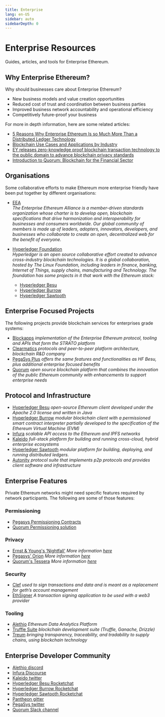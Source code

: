 ```yaml
---
title: Enterprise
lang: en-US
sidebar: auto
sidebarDepth: 0
---
```


# Enterprise Resources

<div class="featured">Guides, articles, and tools for Enterprise Ethereum.</div>

## Why Enterprise Ethereum?
Why should businesses care about Enterprise Ethereum?
- New business models and value creation opportunities
- Reduced cost of trust and coordination between business parties
- Improved business network accountability and operational efficiency
- Competitively future-proof your business

For more in depth information, here are some related articles:

- [5 Reasons Why Enterprise Ethereum Is so Much More Than a Distributed Ledger Technology](https://media.consensys.net/5-reasons-why-enterprise-ethereum-is-so-much-more-than-a-distributed-ledger-technology-c9a89db82cb5)
- [Blockchain Use Cases and Applications by Industry](https://media.consensys.net/enterprise-ethereum-blockchain-use-cases-and-applications-by-industry-3914d1210049)
- [EY releases zero-knowledge proof blockchain transaction technology to the public domain to advance blockchain privacy standards](https://www.ey.com/en_gl/news/2019/04/ey-releases-zero-knowledge-proof-blockchain-transaction-technology-to-the-public-domain-to-advance-blockchain-privacy-standards)
- [Introduction to Quorum: Blockchain for the Financial Sector](https://medium.com/blockchain-at-berkeley/introduction-to-quorum-blockchain-for-the-financial-sector-58813f84e88c)


## Organisations

Some collaborative efforts to make Ethereum more enterprise friendly have been put together by different organisations:

- [EEA](https://entethalliance.org/)  
*The Enterprise Ethereum Alliance is a member-driven standards organization whose charter is to develop open, blockchain specifications that drive harmonization and interoperability for businesses and consumers worldwide. Our global community of members is made up of leaders, adopters, innovators, developers, and businesses who collaborate to create an open, decentralized web for the benefit of everyone.*

- [Hyperledger Foundation](https://hyperledger.org)  
*Hyperledger is an open source collaborative effort created to advance cross-industry blockchain technologies. It is a global collaboration, hosted by The Linux Foundation, including leaders in finance, banking, Internet of Things, supply chains, manufacturing and Technology.*
*The foundation has some projects in it that work with the Ethereum stack:*
    - [Hyperledger Besu](https://www.hyperledger.org/blog/2019/08/29/announcing-hyperledger-besu)
    - [Hyperledger Burrow](https://www.hyperledger.org/projects/hyperledger-burrow)
    - [Hyperledger Sawtooth](https://www.hyperledger.org/projects/sawtooth)

## Enterprise Focused Projects

The following projects provide blockchain services for enterprises grade systems:

- [Blockapps](https://blockapps.net/) *implementation of the Enterprise Ethereum protocol, tooling and APIs that form the STRATO platform*
- [Clearmatics](https://www.clearmatics.com/about) *protocols and peer-to-peer platform architecture, blockchain R&D company*
- [PegaSys Plus](https://pegasys.tech/enterprise/) *offers the same features and functionalities as HF Besu, plus additional enterprise focused benefits*
- [Quorum](https://www.goquorum.com/) *open source blockchain platform that combines the innovation of the public Ethereum community with enhancements to support enterprise needs*

## Protocol and Infrastructure

- [Hyperledger Besu](https://www.hyperledger.org/projects/besu) *open-source Ethereum client developed under the Apache 2.0 license and written in Java*
- [Hyperledger Burrow](https://kaleido.io/) *modular blockchain client with a permissioned smart contract interpreter partially developed to the specification of the Ethereum Virtual Machine (EVM)*
- [Infura](https://infura.io/) *scalable API access to the Ethereum and IPFS networks*
- [Kaleido](https://kaleido.io/) *full-stack platform for building and running cross-cloud, hybrid enterprise ecosystems*
- [Hyperledger Sawtooth](https://kaleido.io/) *modular platform for building, deploying, and running distributed ledgers.*
- [Autonity](https://www.clearmatics.com/about/) *protocol suite that implements p2p protocols and provides client software and infrastructure*


## Enterprise Features

Private Ethereum networks might need specific features required by network participants. The following are some of those features:

### Permissioning

- [Pegasys Permissioning Contracts](https://github.com/PegaSysEng/permissioning-smart-contracts)
- [Quorum Permissioning solution](https://github.com/jpmorganchase/quorum/wiki/Security)

### Privacy

- [Ernst & Young's ‘Nightfall'](https://github.com/EYBlockchain/nightfall)
*More information [here](https://bravenewcoin.com/insights/ernst-and-young-rolls-out-'nightfall-to-enable-private-transactions-on)*
- [Pegasys' Orion](https://docs.pantheon.pegasys.tech/en/stable/Concepts/Privacy/Privacy-Overview/)
*More information [here](https://pegasys.tech/privacy-in-pantheon-how-it-works-and-why-your-enterprise-should-care/)*
- [Quorum's Tessera](https://docs.goquorum.com/en/latest/Privacy/Tessera/Tessera/) *More information [here](https://github.com/jpmorganchase/tessera/wiki/How-Tessera-works)*

### Security

- [Clef](https://geth.ethereum.org/clef/Overview) *used to sign transactions and data and is meant as a replacement for geth’s account management*
- [EthSigner](https://gitter.im/PegaSysEng/EthSigner) *A transaction signing application to be used with a web3 provider*

### Tooling

- [Alethio](https://aleth.io/) *Ethereum Data Analytics Platform*
- [Truffle Suite](https://trufflesuite.com) *blockchain development suite (Truffle, Ganache, Drizzle)*
- [Treum](https://treum.io/) *bringing transparency, traceability, and tradability to supply chains, using blockchain technology*

## Enterprise Developer Community

- [Alethio discord](https://discord.gg/d2t8NuU)
- [Infura Discourse](https://community.infura.io/)
- [Kaleido twitter](https://twitter.com/Kaleido_io)
- [Hyperledger Besu Rocketchat](https://chat.hyperledger.org/channel/besu)
- [Hyperledger Burrow Rocketchat](https://chat.hyperledger.org/channel/burrow)
- [Hyperledger Sawtooth Rocketchat](https://chat.hyperledger.org/channel/sawtooth)
- [Pantheon gitter](https://gitter.im/PegaSysEng/pantheon)
- [PegaSys twitter](https://twitter.com/Kaleido_io)
- [Quorum Slack channel](http://bit.ly/quorum-slack)
